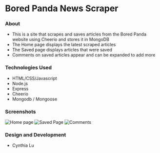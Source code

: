 # Bored Panda News Scraper

### About
- This is a site that scrapes and saves articles from the Bored Panda website using Cheerio and stores it in MongoDB
- The Home page displays the latest scraped articles
- The Saved page displays articles that were saved
- Comments on saved articles appear and can be expanded to add more

### Technologies Used
- HTML/CSS/Javascript
- Node.js 
- Express
- Cheerio
- Mongodb / Mongoose

### Screenshots
![Home page](https://i.imgur.com/EDdRGRv.png)
![Saved Page](https://i.imgur.com/ywNG0zO.png)
![Comments](https://i.imgur.com/eNee0L3.png)

### Design and Development
- Cynthia Lu
